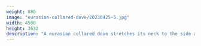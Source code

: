 ```yaml
---
weight: 880
image: "eurasian-collared-dove/20230425-5.jpg"
width: 4500
height: 3632
description: "A eurasian collared dove stretches its neck to the side as it sits on a short tree branch<br/>f/7.1, 1/1000, 280.0 mm, iso400"
---
```

